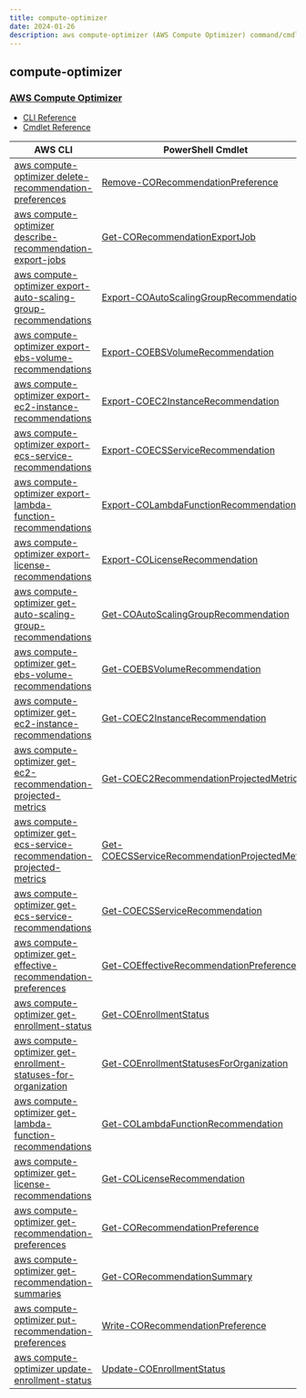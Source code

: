 ```yaml
---
title: compute-optimizer
date: 2024-01-26
description: aws compute-optimizer (AWS Compute Optimizer) command/cmdlet list.
---
```


## compute-optimizer

### [AWS Compute Optimizer](https://aws.amazon.com/compute-optimizer/)

* [CLI Reference](https://awscli.amazonaws.com/v2/documentation/api/latest/reference/compute-optimizer/index.html)
* [Cmdlet Reference](https://docs.aws.amazon.com/powershell/latest/reference/items/ComputeOptimizer_cmdlets.html)

|AWS CLI|PowerShell Cmdlet|
|----|----|
|[aws compute-optimizer delete-recommendation-preferences](https://awscli.amazonaws.com/v2/documentation/api/latest/reference/compute-optimizer/delete-recommendation-preferences.html)|[Remove-CORecommendationPreference](https://docs.aws.amazon.com/powershell/latest/reference/items/Remove-CORecommendationPreference.html)|
|[aws compute-optimizer describe-recommendation-export-jobs](https://awscli.amazonaws.com/v2/documentation/api/latest/reference/compute-optimizer/describe-recommendation-export-jobs.html)|[Get-CORecommendationExportJob](https://docs.aws.amazon.com/powershell/latest/reference/items/Get-CORecommendationExportJob.html)|
|[aws compute-optimizer export-auto-scaling-group-recommendations](https://awscli.amazonaws.com/v2/documentation/api/latest/reference/compute-optimizer/export-auto-scaling-group-recommendations.html)|[Export-COAutoScalingGroupRecommendation](https://docs.aws.amazon.com/powershell/latest/reference/items/Export-COAutoScalingGroupRecommendation.html)|
|[aws compute-optimizer export-ebs-volume-recommendations](https://awscli.amazonaws.com/v2/documentation/api/latest/reference/compute-optimizer/export-ebs-volume-recommendations.html)|[Export-COEBSVolumeRecommendation](https://docs.aws.amazon.com/powershell/latest/reference/items/Export-COEBSVolumeRecommendation.html)|
|[aws compute-optimizer export-ec2-instance-recommendations](https://awscli.amazonaws.com/v2/documentation/api/latest/reference/compute-optimizer/export-ec2-instance-recommendations.html)|[Export-COEC2InstanceRecommendation](https://docs.aws.amazon.com/powershell/latest/reference/items/Export-COEC2InstanceRecommendation.html)|
|[aws compute-optimizer export-ecs-service-recommendations](https://awscli.amazonaws.com/v2/documentation/api/latest/reference/compute-optimizer/export-ecs-service-recommendations.html)|[Export-COECSServiceRecommendation](https://docs.aws.amazon.com/powershell/latest/reference/items/Export-COECSServiceRecommendation.html)|
|[aws compute-optimizer export-lambda-function-recommendations](https://awscli.amazonaws.com/v2/documentation/api/latest/reference/compute-optimizer/export-lambda-function-recommendations.html)|[Export-COLambdaFunctionRecommendation](https://docs.aws.amazon.com/powershell/latest/reference/items/Export-COLambdaFunctionRecommendation.html)|
|[aws compute-optimizer export-license-recommendations](https://awscli.amazonaws.com/v2/documentation/api/latest/reference/compute-optimizer/export-license-recommendations.html)|[Export-COLicenseRecommendation](https://docs.aws.amazon.com/powershell/latest/reference/items/Export-COLicenseRecommendation.html)|
|[aws compute-optimizer get-auto-scaling-group-recommendations](https://awscli.amazonaws.com/v2/documentation/api/latest/reference/compute-optimizer/get-auto-scaling-group-recommendations.html)|[Get-COAutoScalingGroupRecommendation](https://docs.aws.amazon.com/powershell/latest/reference/items/Get-COAutoScalingGroupRecommendation.html)|
|[aws compute-optimizer get-ebs-volume-recommendations](https://awscli.amazonaws.com/v2/documentation/api/latest/reference/compute-optimizer/get-ebs-volume-recommendations.html)|[Get-COEBSVolumeRecommendation](https://docs.aws.amazon.com/powershell/latest/reference/items/Get-COEBSVolumeRecommendation.html)|
|[aws compute-optimizer get-ec2-instance-recommendations](https://awscli.amazonaws.com/v2/documentation/api/latest/reference/compute-optimizer/get-ec2-instance-recommendations.html)|[Get-COEC2InstanceRecommendation](https://docs.aws.amazon.com/powershell/latest/reference/items/Get-COEC2InstanceRecommendation.html)|
|[aws compute-optimizer get-ec2-recommendation-projected-metrics](https://awscli.amazonaws.com/v2/documentation/api/latest/reference/compute-optimizer/get-ec2-recommendation-projected-metrics.html)|[Get-COEC2RecommendationProjectedMetric](https://docs.aws.amazon.com/powershell/latest/reference/items/Get-COEC2RecommendationProjectedMetric.html)|
|[aws compute-optimizer get-ecs-service-recommendation-projected-metrics](https://awscli.amazonaws.com/v2/documentation/api/latest/reference/compute-optimizer/get-ecs-service-recommendation-projected-metrics.html)|[Get-COECSServiceRecommendationProjectedMetric](https://docs.aws.amazon.com/powershell/latest/reference/items/Get-COECSServiceRecommendationProjectedMetric.html)|
|[aws compute-optimizer get-ecs-service-recommendations](https://awscli.amazonaws.com/v2/documentation/api/latest/reference/compute-optimizer/get-ecs-service-recommendations.html)|[Get-COECSServiceRecommendation](https://docs.aws.amazon.com/powershell/latest/reference/items/Get-COECSServiceRecommendation.html)|
|[aws compute-optimizer get-effective-recommendation-preferences](https://awscli.amazonaws.com/v2/documentation/api/latest/reference/compute-optimizer/get-effective-recommendation-preferences.html)|[Get-COEffectiveRecommendationPreference](https://docs.aws.amazon.com/powershell/latest/reference/items/Get-COEffectiveRecommendationPreference.html)|
|[aws compute-optimizer get-enrollment-status](https://awscli.amazonaws.com/v2/documentation/api/latest/reference/compute-optimizer/get-enrollment-status.html)|[Get-COEnrollmentStatus](https://docs.aws.amazon.com/powershell/latest/reference/items/Get-COEnrollmentStatus.html)|
|[aws compute-optimizer get-enrollment-statuses-for-organization](https://awscli.amazonaws.com/v2/documentation/api/latest/reference/compute-optimizer/get-enrollment-statuses-for-organization.html)|[Get-COEnrollmentStatusesForOrganization](https://docs.aws.amazon.com/powershell/latest/reference/items/Get-COEnrollmentStatusesForOrganization.html)|
|[aws compute-optimizer get-lambda-function-recommendations](https://awscli.amazonaws.com/v2/documentation/api/latest/reference/compute-optimizer/get-lambda-function-recommendations.html)|[Get-COLambdaFunctionRecommendation](https://docs.aws.amazon.com/powershell/latest/reference/items/Get-COLambdaFunctionRecommendation.html)|
|[aws compute-optimizer get-license-recommendations](https://awscli.amazonaws.com/v2/documentation/api/latest/reference/compute-optimizer/get-license-recommendations.html)|[Get-COLicenseRecommendation](https://docs.aws.amazon.com/powershell/latest/reference/items/Get-COLicenseRecommendation.html)|
|[aws compute-optimizer get-recommendation-preferences](https://awscli.amazonaws.com/v2/documentation/api/latest/reference/compute-optimizer/get-recommendation-preferences.html)|[Get-CORecommendationPreference](https://docs.aws.amazon.com/powershell/latest/reference/items/Get-CORecommendationPreference.html)|
|[aws compute-optimizer get-recommendation-summaries](https://awscli.amazonaws.com/v2/documentation/api/latest/reference/compute-optimizer/get-recommendation-summaries.html)|[Get-CORecommendationSummary](https://docs.aws.amazon.com/powershell/latest/reference/items/Get-CORecommendationSummary.html)|
|[aws compute-optimizer put-recommendation-preferences](https://awscli.amazonaws.com/v2/documentation/api/latest/reference/compute-optimizer/put-recommendation-preferences.html)|[Write-CORecommendationPreference](https://docs.aws.amazon.com/powershell/latest/reference/items/Write-CORecommendationPreference.html)|
|[aws compute-optimizer update-enrollment-status](https://awscli.amazonaws.com/v2/documentation/api/latest/reference/compute-optimizer/update-enrollment-status.html)|[Update-COEnrollmentStatus](https://docs.aws.amazon.com/powershell/latest/reference/items/Update-COEnrollmentStatus.html)|

